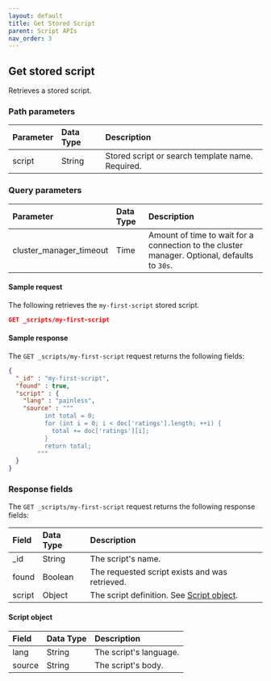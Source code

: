 ```yaml
---
layout: default
title: Get Stored Script
parent: Script APIs
nav_order: 3
---
```


## Get stored script

Retrieves a stored script.

### Path parameters

| Parameter | Data Type | Description | 
:--- | :--- | :---
| script | String | Stored script or search template name. Required.|

### Query parameters

| Parameter | Data Type | Description | 
:--- | :--- | :---
| cluster_manager_timeout | Time | Amount of time to wait for a connection to the cluster manager. Optional, defaults to `30s`. |

#### Sample request

The following retrieves the `my-first-script` stored script.

````json
GET _scripts/my-first-script
````

#### Sample response

The `GET _scripts/my-first-script` request returns the following fields:

````json
{
  "_id" : "my-first-script",
  "found" : true,
  "script" : {
    "lang" : "painless",
    "source" : """
          int total = 0;
          for (int i = 0; i < doc['ratings'].length; ++i) {
            total += doc['ratings'][i];
          }
          return total;
        """
  }
}
````

### Response fields

The `GET _scripts/my-first-script` request returns the following response fields:

| Field | Data Type | Description | 
:--- | :--- | :---
| _id | String | The script's name. |
| found | Boolean | The requested script exists and was retrieved. |
| script | Object | The script definition. See [Script object](#script-object).  |

#### Script object

| Field | Data Type | Description | 
:--- | :--- | :---
| lang | String | The script's language. |
|  source | String | The script's body. |